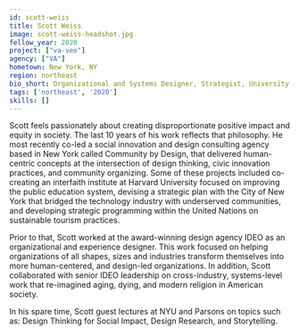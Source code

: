 ```yaml
---
id: scott-weiss
title: Scott Weiss
image: scott-weiss-headshot.jpg
fellow_year: 2020
project: ["va-veo"]
agency: ["VA"]
hometown: New York, NY
region: northeast
bio_short: Organizational and Systems Designer, Strategist, University Lecturer, Storyteller, Design Thinker and Community Organizer focused on bringing innovative practices and creative partnerships to solve systemic social challenges.
tags: ['northeast', '2020']
skills: []
---
```


Scott feels passionately about creating disproportionate positive impact and equity in society.  The last 10 years of his work reflects that philosophy.  He most recently co-led a social innovation and design consulting agency based in New York called Community by Design, that delivered human-centric concepts at the intersection of design thinking, civic innovation practices, and community organizing.  Some of these projects included co-creating an interfaith institute at Harvard University focused on improving the public education system, devising a strategic plan with the City of New York that bridged the technology industry with underserved communities, and developing strategic programming within the United Nations on sustainable tourism practices.

Prior to that, Scott worked at the award-winning design agency IDEO as an organizational and experience designer.  This work focused on helping organizations of all shapes, sizes and industries transform themselves into more human-centered, and design-led organizations. In addition, Scott collaborated with senior IDEO leadership on cross-industry, systems-level work that re-imagined aging, dying, and modern religion in American society.

In his spare time, Scott guest lectures at NYU and Parsons on topics such as: Design Thinking for Social Impact, Design Research, and Storytelling.
